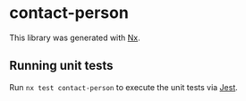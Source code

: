 # contact-person

This library was generated with [Nx](https://nx.dev).

## Running unit tests

Run `nx test contact-person` to execute the unit tests via [Jest](https://jestjs.io).
